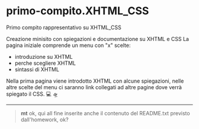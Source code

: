 # primo-compito.XHTML_CSS
Primo compito rappresentativo su XHTML_CSS

Creazione minisito con spiegazioni e documentazione su XHTML e CSS
La pagina iniziale comprende un menu con "x" scelte:
- introduzione su XHTML
- perche scegliere XHTML
- sintassi di XHTML

Nella prima pagina viene introdotto XHTML con alcune spiegazioni, nelle altre scelte del menu ci saranno link collegati ad altre pagine dove verrà spiegato il CSS.
💻 🛸

---

> **mt**
> ok, qui all fine inserite anche il contenuto del README.txt previsto dall'homework, ok?
